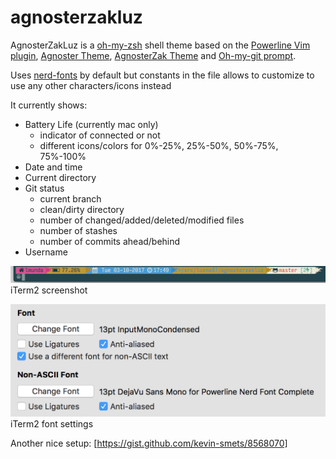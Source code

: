 # agnosterzakluz

AgnosterZakLuz is a [oh-my-zsh](https://github.com/robbyrussell/oh-my-zsh) shell theme based on the 
[Powerline Vim plugin](https://github.com/Lokaltog/vim-powerline), 
[Agnoster Theme](https://gist.github.com/agnoster/3712874),
[AgnosterZak Theme](https://github.com/zakaziko99/agnosterzak-ohmyzsh-theme) and
[Oh-my-git prompt](https://github.com/arialdomartini/oh-my-git).

Uses [nerd-fonts](https://github.com/ryanoasis/nerd-fonts) by default 
but constants in the file allows to customize to use any other characters/icons instead

It currently shows:
* Battery Life (currently mac only)
    * indicator of connected or not
    * different icons/colors for 0%-25%, 25%-50%, 50%-75%, 75%-100%
* Date and time
* Current directory
* Git status
    * current branch
    * clean/dirty directory
    * number of changed/added/deleted/modified files
    * number of stashes
    * number of commits ahead/behind
* Username

![alt text](images/image1.png "iTerm2 screenshot")
iTerm2 screenshot

![alt text](images/image2.png "iTerm2 font settings")
iTerm2 font settings

Another nice setup: [https://gist.github.com/kevin-smets/8568070]
